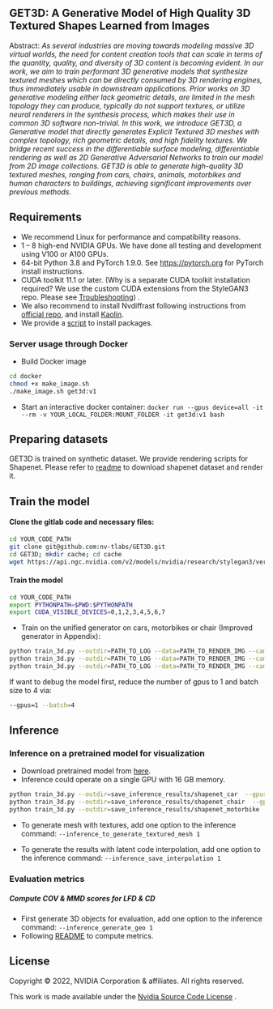 ## GET3D: A Generative Model of High Quality 3D Textured Shapes Learned from Images

Abstract: *As several industries are moving towards modeling massive 3D virtual worlds,
the need for content creation tools that can scale in terms of the quantity, quality, and
diversity of 3D content is becoming evident. In our work, we aim to train performant 3D
generative models that synthesize textured meshes which can be directly consumed by 3D
rendering engines, thus immediately usable in downstream applications. Prior works on 3D
generative modeling either lack geometric details, are limited in the mesh topology they
can produce, typically do not support textures, or utilize neural renderers in the
synthesis process, which makes their use in common 3D software non-trivial. In this work,
we introduce GET3D, a Generative model that directly generates Explicit Textured 3D meshes
with complex topology, rich geometric details, and high fidelity textures. We bridge
recent success in the differentiable surface modeling, differentiable rendering as well as
2D Generative Adversarial Networks to train our model from 2D image collections. GET3D is
able to generate high-quality 3D textured meshes, ranging from cars, chairs, animals,
motorbikes and human characters to buildings, achieving significant improvements over
previous methods.*

## Requirements

* We recommend Linux for performance and compatibility reasons.
* 1 &ndash; 8 high-end NVIDIA GPUs. We have done all testing and development using V100 or A100
  GPUs.
* 64-bit Python 3.8 and PyTorch 1.9.0. See https://pytorch.org for PyTorch install
  instructions.
* CUDA toolkit 11.1 or later.  (Why is a separate CUDA toolkit installation required? We
  use the custom CUDA extensions from the StyleGAN3 repo. Please
  see [Troubleshooting](https://github.com/NVlabs/stylegan3/blob/main/docs/troubleshooting.md#why-is-cuda-toolkit-installation-necessary))
  .
* We also recommend to install Nvdiffrast following instructions
  from [official repo](https://github.com/NVlabs/nvdiffrast), and
  install [Kaolin](https://github.com/NVIDIAGameWorks/kaolin).
* We provide a [script](./install_get3d.sh) to install packages.

### Server usage through Docker

- Build Docker image

```bash
cd docker
chmod +x make_image.sh
./make_image.sh get3d:v1
```

- Start an interactive docker
  container: `docker run --gpus device=all -it --rm -v YOUR_LOCAL_FOLDER:MOUNT_FOLDER -it get3d:v1 bash`

## Preparing datasets

GET3D is trained on synthetic dataset. We provide rendering scripts for Shapenet. Please
refer to [readme](./render_shapenet_data/README.md) to download shapenet dataset and
render it.

## Train the model

#### Clone the gitlab code and necessary files:

```bash
cd YOUR_CODE_PATH
git clone git@github.com:nv-tlabs/GET3D.git
cd GET3D; mkdir cache; cd cache
wget https://api.ngc.nvidia.com/v2/models/nvidia/research/stylegan3/versions/1/files/metrics/inception-2015-12-05.pkl
```

#### Train the model

```bash
cd YOUR_CODE_PATH 
export PYTHONPATH=$PWD:$PYTHONPATH
export CUDA_VISIBLE_DEVICES=0,1,2,3,4,5,6,7
```

- Train on the unified generator on cars, motorbikes or chair (Improved generator in
  Appendix):

```bash
python train_3d.py --outdir=PATH_TO_LOG --data=PATH_TO_RENDER_IMG --camera_path PATH_TO_RENDER_CAMERA --gpus=8 --batch=32 --gamma=40 --data_camera_mode shapenet_car  --dmtet_scale 1.0  --use_shapenet_split 1  --one_3d_generator 1  --fp32 0
python train_3d.py --outdir=PATH_TO_LOG --data=PATH_TO_RENDER_IMG --camera_path PATH_TO_RENDER_CAMERA --gpus=8 --batch=32 --gamma=80 --data_camera_mode shapenet_motorbike  --dmtet_scale 1.0  --use_shapenet_split 1  --one_3d_generator 1  --fp32 0
python train_3d.py --outdir=PATH_TO_LOG --data=PATH_TO_RENDER_IMG --camera_path PATH_TO_RENDER_CAMERA --gpus=8 --batch=32 --gamma=400 --data_camera_mode shapenet_chair  --dmtet_scale 0.8  --use_shapenet_split 1  --one_3d_generator 1  --fp32 0
```

If want to debug the model first, reduce the number of gpus to 1 and batch size to 4 via:

```bash
--gpus=1 --batch=4
```

## Inference

### Inference on a pretrained model for visualization

- Download pretrained model from [here](https://drive.google.com/drive/folders/1oJ-FmyVYjIwBZKDAQ4N1EEcE9dJjumdW?usp=sharing).
- Inference could operate on a single GPU with 16 GB memory.

```bash
python train_3d.py --outdir=save_inference_results/shapenet_car  --gpus=1 --batch=4 --gamma=40 --data_camera_mode shapenet_car  --dmtet_scale 1.0  --use_shapenet_split 1  --one_3d_generator 1  --fp32 0 --inference_vis 1 --resume_pretrain MODEL_PATH
python train_3d.py --outdir=save_inference_results/shapenet_chair  --gpus=1 --batch=4 --gamma=40 --data_camera_mode shapenet_chair  --dmtet_scale 0.8  --use_shapenet_split 1  --one_3d_generator 1  --fp32 0 --inference_vis 1 --resume_pretrain MODEL_PATH
python train_3d.py --outdir=save_inference_results/shapenet_motorbike  --gpus=1 --batch=4 --gamma=40 --data_camera_mode shapenet_motorbike  --dmtet_scale 1.0  --use_shapenet_split 1  --one_3d_generator 1  --fp32 0 --inference_vis 1 --resume_pretrain MODEL_PATH
```

- To generate mesh with textures, add one option to the inference
  command: `--inference_to_generate_textured_mesh 1`

- To generate the results with latent code interpolation, add one option to the inference
  command: `--inference_save_interpolation 1`

### Evaluation metrics

##### Compute COV & MMD scores for LFD & CD

- First generate 3D objects for evaluation, add one option to the inference
  command: `--inference_generate_geo 1`
- Following [README](./evaluation_scripts/README.md) to compute metrics.

## License

Copyright &copy; 2022, NVIDIA Corporation & affiliates. All rights reserved.

This work is made available under
the [Nvidia Source Code License](https://github.com/nv-tlabs/GET3D/blob/master/LICENSE.txt)
.
